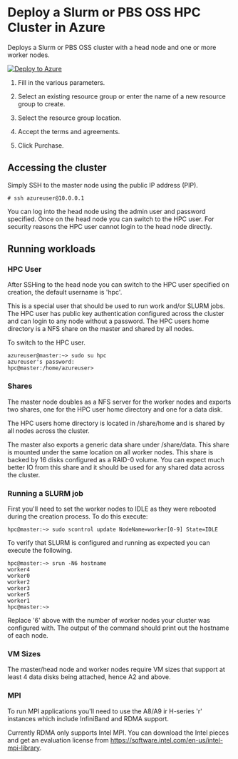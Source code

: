 # Deploy a Slurm or PBS OSS HPC Cluster in Azure

Deploys a Slurm or PBS OSS cluster with a head node and one or more worker nodes.

<a href="https://portal.azure.com/#create/Microsoft.Template/uri/https%3A%2F%2Fraw.githubusercontent.com%2Fanhvoms%2Fhpc%2Fmaster%2Fazure-hpc-cluster%2Fazuredeploy.json" target="_blank">
   <img alt="Deploy to Azure" src="http://azuredeploy.net/deploybutton.png"/>
</a>

1. Fill in the various parameters.

2. Select an existing resource group or enter the name of a new resource group to create.

3. Select the resource group location.

4. Accept the terms and agreements.

5. Click Purchase.

## Accessing the cluster

Simply SSH to the master node using the public IP address (PIP).

```
# ssh azureuser@10.0.0.1
```

You can log into the head node using the admin user and password specified.  Once on the head node you can switch to the HPC user.  For security reasons the HPC user cannot login to the head node directly.

## Running workloads

### HPC User

After SSHing to the head node you can switch to the HPC user specified on creation, the default username is 'hpc'.  

This is a special user that should be used to run work and/or SLURM jobs.  The HPC user has public key authentication configured across the cluster and can login to any node without a password.  The HPC users home directory is a NFS share on the master and shared by all nodes.

To switch to the HPC user.

```
azureuser@master:~> sudo su hpc
azureuser's password:
hpc@master:/home/azureuser>
```

### Shares

The master node doubles as a NFS server for the worker nodes and exports two shares, one for the HPC user home directory and one for a data disk.

The HPC users home directory is located in /share/home and is shared by all nodes across the cluster.

The master also exports a generic data share under /share/data.  This share is mounted under the same location on all worker nodes.  This share is backed by 16 disks configured as a RAID-0 volume.  You can expect much better IO from this share and it should be used for any shared data across the cluster.

### Running a SLURM job

First you'll need to set the worker nodes to IDLE as they were rebooted during the creation process.  To do this execute:

```
hpc@master:~> sudo scontrol update NodeName=worker[0-9] State=IDLE
```

To verify that SLURM is configured and running as expected you can execute the following.

```
hpc@master:~> srun -N6 hostname
worker4
worker0
worker2
worker3
worker5
worker1
hpc@master:~>
```

Replace '6' above with the number of worker nodes your cluster was configured with.  The output of the command should print out the hostname of each node.

### VM Sizes

The master/head node and worker nodes require VM sizes that support at least 4 data disks being attached, hence A2 and above.

### MPI

To run MPI applications you'll need to use the A8/A9 ir H-series 'r' instances which include InfiniBand and RDMA support.

Currently RDMA only supports Intel MPI.  You can download the Intel pieces and get an evaluation license from https://software.intel.com/en-us/intel-mpi-library.
